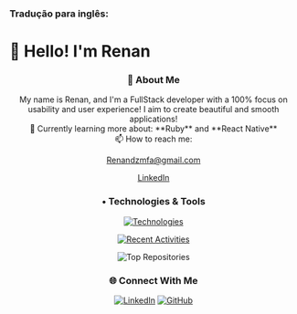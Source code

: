 ### Tradução para inglês:

# 👋 Hello! I'm Renan

<div align="center">
  <h3>🚀 About Me</h3>
    My name is Renan, and I'm a FullStack developer with a 100% focus on usability and user experience! I aim to create beautiful and smooth applications!
  <br>
  🌱 Currently learning more about: **Ruby** and **React Native**
  <br>
  📫 How to reach me: 
  
  [Renandzmfa@gmail.com](mailto:Renandzmfa@gmail.com) 
  
  [LinkedIn](https://www.linkedin.com/in/renanmev)
</div>

<div align="center">
  <h3>• Technologies & Tools</h3>
  
  [![Technologies](https://skillicons.dev/icons?i=ts,js,react,nextjs,tailwind,styledcomponents,figma,nodejs,express,mysql,aws,vue,java,spring)](https://www.linkedin.com/in/renanmev/)
  
</div>

<div align="center">
  
  [![Recent Activities](https://github-readme-streak-stats.herokuapp.com/?user=RenanMev&theme=radical)](https://github.com/RenanMev)
  
</div>

<div align="center">
  
![Top Repositories](https://github-readme-stats.vercel.app/api/pin/?username=RenanMev&repo=ImmoLog-v3&theme=radical)

</div>

<div align="center">

### 🌐 Connect With Me
[![LinkedIn](https://img.shields.io/badge/-LinkedIn-blue?style=flat-square&logo=Linkedin&logoColor=white&link=https://www.linkedin.com/in/renanmev/)](https://www.linkedin.com/in/renanmev/)
[![GitHub](https://img.shields.io/badge/-GitHub-black?style=flat-square&logo=Github&logoColor=white&link=https://github.com/RenanMev/)](https://github.com/RenanMev/)

</div>
